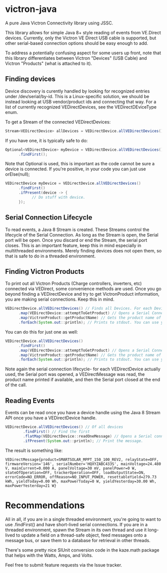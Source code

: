 # victron-java
A pure Java Victron Connectivity library using JSSC.

This library allows for simple Java 8+ style reading of events from VE.Direct devices. Currently, only the Victron VE Direct USB cable is supported, but other serial-based connection options should be easy enough to add.

To address a potentially confusing aspect for some users up front, note that this library differentiates between Victron "Devices" (USB Cable) and Victron "Products" (what is attached to it).

## Finding devices
Device discovery is curently handled by looking for recognized entries under /dev/serial/by-id. This is a Linux-specific solution, we should be instead looking at USB vendor/product ids and connecting that way. For a list of currently recognized VEDirectDevices, see the VEDirectDEviceType enum.

To get a Stream of the connected VEDirectDevices:
```java
Stream<VEDirectDevice> allDevices = VEDirectDevice.allVEDirectDevices();
```

If you have one, it is typically safe to do:
```java
Optional<VEDirectDevice> myDevice = VEDirectDevice.allVEDirectDevices()
      .findFirst();
```

Note that Optional is used, this is important as the code cannot be sure a device is connected. If you're positive, in your code you can just use orElse(null);
```java
VEDirectDevice myDevice = VEDirectDevice.allVEDirectDevices()
      .findFirst()
      .ifPresent(device -> {
            // Do stuff with device.
      });
```

## Serial Connection Lifecycle
To read events, a Java 8 Stream is created. These Streams control the lifecycle of the Serial Connection. As long as the Stream is open, the Serial port will be open. Once you discard or end the Stream, the serial port closes. This is an important feature, keep this in mind especially in multithreaded environments. Merely finding devices does not open them, so that is safe to do in a threaded environment.

## Finding Victron Products

To print out all Victron Products (Charge controllers, inverters, etc) connected via VEDirect, some convenience methods are used. Once you go beyond finding a VEDirectDevice and try to get VictronProduct information, you are making serial connections. Keep this in mind.

```java
VEDirectDevice.allVEDirectDevices() // Finds all Devices. For each Device:
      .map(VEDirectDevice::attemptToGetProduct) // Opens a Serial Connection, reads an event, fetches the VictronProduct. May return Optional.empty(). Closes Serial Connection.
      .map(VictronProduct::getProductName) // Gets the product name of the VictronProduct information.
      .forEach(System.out::println); // Prints to stdout. You can use your logger as well.
```

You can do this for just one as well:
```java
VEDirectDevice.allVEDirectDevices()
      .findFirst()
      .map(VEDirectDevice::attemptToGetProduct) // Opens a Serial Connection, reads an event, fetches the VictronProduct. May return Optional.empty(). Closes Serial Connection.
      .map(VictronProduct::getProductName) // Gets the product name of the VictronProduct information.
      .forEach(System.out::println); // Prints to stdout. You can use your logger as well.
```

Note again the serial connection lifecycle- for each VEDirectDevice actually used, the Serial port was opened, a VEDirectMessage was read, the product name printed if available, and then the Serial port closed at the end of the call.

## Reading Events
Events can be read once you have a device handle using the Java 8 Stream API once you have a VEDirectDevice handle.

```java
VEDirectDevice.allVEDirectDevices() // Of all devices
        .findFirst() // Find the first
        .flatMap(VEDirectDevice::readOneMessage) // Opens a Serial connection, reads one message, and closes the connection.
        .ifPresent(System.out::println); // Print the message.
```

The result is something like:
```
VEDirectMessage{product=SMARTSOLAR_MPPT_150_100_REV2, relayState=OFF, firmwareVersion='146', serialNumber='HQXYZABC433S', mainVoltage=24.480 V, mainCurrent=0.000 A, panelVoltage=30 mV, panelPower=0 W, stateOfOperation=OFF, trackerOperation=OFF, loadOutputState=ON, errorCode=NO_ERROR, offReason=NO_INPUT_POWER, resettableYield=279.73 kWh, yieldToday=0.00 Wh, maxPowerToday=0 W, yieldYesterday=30.00 Wh, maxPowerYesterday=21 W}
```

# Recommendations
All in all, if you are in a single threaded environment, you're going to want to use .findFirst() and have short-lived serial connections. If you are in a threaded environment, spawn the Stream in its own thread and use it long-lived to update a field on a thread-safe object, feed messages onto a message bus, or save them to a database for retrieval in other threads.

There's some pretty nice SIUnit conversion code in the kaze.math package that helps with the Watts, Amps, and Volts. 

Feel free to submit feature requests via the Issue tracker.
